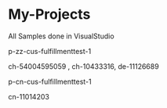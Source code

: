 # My-Projects
All Samples done in VisualStudio

p-zz-cus-fulfillmenttest-1

ch-54004595059 , ch-10433316, de-11126689



p-cn-cus-fulfillmenttest-1

cn-11014203
